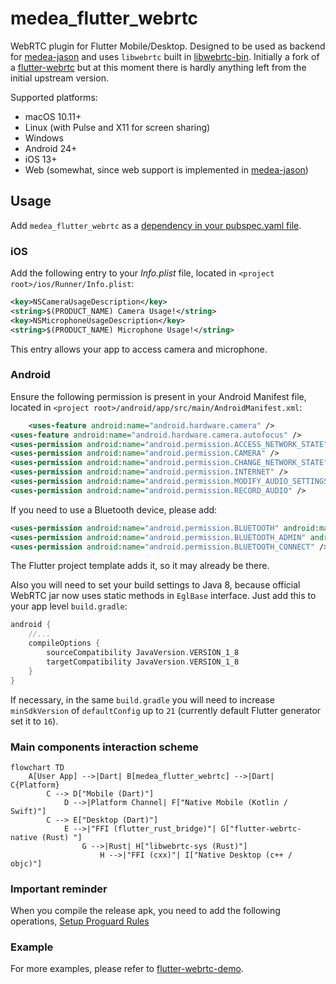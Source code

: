 # medea_flutter_webrtc

WebRTC plugin for Flutter Mobile/Desktop.
Designed to be used as backend for [medea-jason] and uses `libwebrtc` built in [libwebrtc-bin].
Initially a fork of a [flutter-webrtc] but at this moment there is hardly anything left from the initial upstream version.

Supported platforms:
- macOS 10.11+
- Linux (with Pulse and X11 for screen sharing)
- Windows
- Android 24+
- iOS 13+
- Web (somewhat, since web support is implemented in [medea-jason])

## Usage

Add `medea_flutter_webrtc` as a [dependency in your pubspec.yaml file](https://flutter.io/using-packages/).

### iOS

Add the following entry to your _Info.plist_ file, located in `<project root>/ios/Runner/Info.plist`:

```xml
<key>NSCameraUsageDescription</key>
<string>$(PRODUCT_NAME) Camera Usage!</string>
<key>NSMicrophoneUsageDescription</key>
<string>$(PRODUCT_NAME) Microphone Usage!</string>
```

This entry allows your app to access camera and microphone.

### Android

Ensure the following permission is present in your Android Manifest file, located in `<project root>/android/app/src/main/AndroidManifest.xml`:

```xml
    <uses-feature android:name="android.hardware.camera" />
<uses-feature android:name="android.hardware.camera.autofocus" />
<uses-permission android:name="android.permission.ACCESS_NETWORK_STATE" />
<uses-permission android:name="android.permission.CAMERA" />
<uses-permission android:name="android.permission.CHANGE_NETWORK_STATE" />
<uses-permission android:name="android.permission.INTERNET" />
<uses-permission android:name="android.permission.MODIFY_AUDIO_SETTINGS" />
<uses-permission android:name="android.permission.RECORD_AUDIO" />
```

If you need to use a Bluetooth device, please add:

```xml
<uses-permission android:name="android.permission.BLUETOOTH" android:maxSdkVersion="30" />
<uses-permission android:name="android.permission.BLUETOOTH_ADMIN" android:maxSdkVersion="30" />
<uses-permission android:name="android.permission.BLUETOOTH_CONNECT" />
```

The Flutter project template adds it, so it may already be there.

Also you will need to set your build settings to Java 8, because official WebRTC jar now uses static methods in `EglBase` interface. Just add this to your app level `build.gradle`:

```groovy
android {
    //...
    compileOptions {
        sourceCompatibility JavaVersion.VERSION_1_8
        targetCompatibility JavaVersion.VERSION_1_8
    }
}
```

If necessary, in the same `build.gradle` you will need to increase `minSdkVersion` of `defaultConfig` up to `21` (currently default Flutter generator set it to `16`).

### Main components interaction scheme

```mermaid
flowchart TD
    A[User App] -->|Dart| B[medea_flutter_webrtc] -->|Dart| C{Platform}
        C --> D["Mobile (Dart)"]
            D -->|Platform Channel| F["Native Mobile (Kotlin / Swift)"]
        C --> E["Desktop (Dart)"]
            E -->|"FFI (flutter_rust_bridge)"| G["flutter-webrtc-native (Rust) "]
                G -->|Rust| H["libwebrtc-sys (Rust)"]
                    H -->|"FFI (cxx)"| I["Native Desktop (c++ / objc)"]
```

### Important reminder
When you compile the release apk, you need to add the following operations,
[Setup Proguard Rules](https://github.com/flutter-webrtc/flutter-webrtc/commit/d32dab13b5a0bed80dd9d0f98990f107b9b514f4)

### Example

For more examples, please refer to [flutter-webrtc-demo](https://github.com/cloudwebrtc/flutter-webrtc-demo/).




[medea-jason]: https://github.com/instrumentisto/medea-jason
[libwebrtc-bin]: https://github.com/instrumentisto/libwebrtc-bin
[flutter-webrtc]: https://github.com/flutter-webrtc/flutter-webrtc
